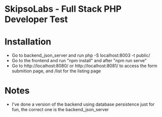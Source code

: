 # SkipsoLabs - Full Stack PHP Developer Test

# Installation

- Go to backend_json_server and run php -S localhost:8003 -t public/
- Go to the frontend and run "npm install" and after "npm run serve"
- Go to http://localhost:8080/ or http://localhost:8081/ to access the form submition page, and /list for the listing page


# Notes

- I've done a version of the backend using database persistence just for fun, the correct one is the backend_json_server
